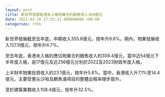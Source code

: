 ```yaml
---
layout: post
title: 新世界發展香港未入帳物業合約銷售收入309億元
date: 2021-02-26 17:53:21.000000000 +08:00
categories: rthk
---
```


新世界發展截至去年底，中期收入355.8億元，按年升9.6%。期內，物業發展收入127.9億元，按年升6.7%。

至去年底，香港未入帳的應佔物業合約銷售收入約309.4億元，當中近54億元下半年度入帳，逾17億元及近256億元分別於2022及2023財政年度入帳。

上半財年物業投資收入約23.1億元，按年升5.8%。當中，香港收入升7.1%至14.4億元，主要受惠尖沙咀及鰂魚涌項目的整體出租率穩步提升。

至於建築業務收入108.4億元，按年升32.5%。
